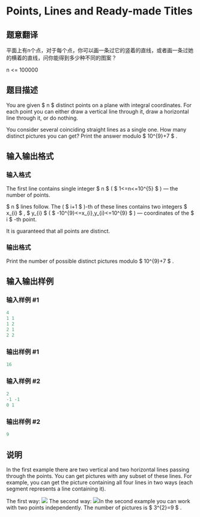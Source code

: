 # Points, Lines and Ready-made Titles

## 题意翻译

平面上有n个点，对于每个点，你可以画一条过它的竖着的直线，或者画一条过她的横着的直线，问你能得到多少种不同的图案？

n <= 100000

## 题目描述

You are given $ n $ distinct points on a plane with integral coordinates. For each point you can either draw a vertical line through it, draw a horizontal line through it, or do nothing.

You consider several coinciding straight lines as a single one. How many distinct pictures you can get? Print the answer modulo $ 10^{9}+7 $ .

## 输入输出格式

### 输入格式

The first line contains single integer $ n $ ( $ 1<=n<=10^{5} $ ) — the number of points.

$ n $ lines follow. The ( $ i+1 $ )-th of these lines contains two integers $ x_{i} $ , $ y_{i} $ ( $ -10^{9}<=x_{i},y_{i}<=10^{9} $ ) — coordinates of the $ i $ -th point.

It is guaranteed that all points are distinct.

### 输出格式

Print the number of possible distinct pictures modulo $ 10^{9}+7 $ .

## 输入输出样例

### 输入样例 #1

```cpp
4
1 1
1 2
2 1
2 2

```
### 输出样例 #1

```cpp
16

```
### 输入样例 #2

```cpp
2
-1 -1
0 1

```
### 输出样例 #2

```cpp
9

```
## 说明

In the first example there are two vertical and two horizontal lines passing through the points. You can get pictures with any subset of these lines. For example, you can get the picture containing all four lines in two ways (each segment represents a line containing it).

The first way: ![](https://cdn.luogu.com.cn/upload/vjudge_pic/CF870E/16d9107c00bae4cf5f33754cdc1989ed71bbf8ba.png) The second way: ![](https://cdn.luogu.com.cn/upload/vjudge_pic/CF870E/cc0bfe7f0aace68a3f05623608cb42281913494e.png)In the second example you can work with two points independently. The number of pictures is $ 3^{2}=9 $ .

